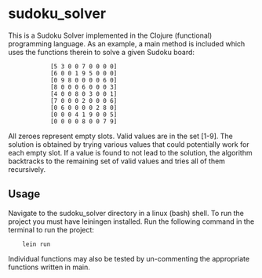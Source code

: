# sudoku_solver

This is a Sudoku Solver implemented in the Clojure (functional) programming language. As an example, a main method is included which uses the functions therein to solve a given Sudoku board:

				[5 3 0 0 7 0 0 0 0]
			    [6 0 0 1 9 5 0 0 0]
			    [0 9 8 0 0 0 0 6 0]
			    [8 0 0 0 6 0 0 0 3]
			    [4 0 0 8 0 3 0 0 1]
			    [7 0 0 0 2 0 0 0 6]
			    [0 6 0 0 0 0 2 8 0]
			    [0 0 0 4 1 9 0 0 5]
			    [0 0 0 0 8 0 0 7 9]

All zeroes represent empty slots. Valid values are in the set [1-9]. The solution is obtained by trying various values that could potentially work for each empty slot. If a value is found to not lead to the solution, the algorithm backtracks to the remaining set of valid values and tries all of them recursively.

## Usage

Navigate to the sudoku_solver directory in a linux (bash) shell. To run the project you must have leiningen installed. Run the following command in the terminal to run the project:

```
	lein run 
```

Individual functions may also be tested by un-commenting the appropriate functions written in main.